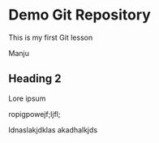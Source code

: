# Demo Git Repository

This is my first Git lesson

Manju

## Heading 2

Lore ipsum

ropigpowejf;ljfl;

ldnaslakjdklas
akadhalkjds
